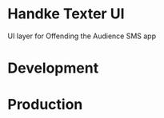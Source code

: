 Handke Texter UI
================
UI layer for Offending the Audience SMS app


Development
===========


Production
==========
